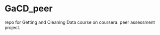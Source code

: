 GaCD_peer
=========

repo for Getting and Cleaning Data course on coursera. peer assessment project.
